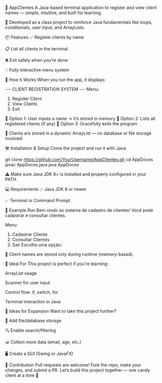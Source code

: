👤 AppClientes
A Java-based terminal application to register and view client names — simple, intuitive, and built for learning.

📘 Developed as a class project to reinforce Java fundamentals like loops, conditionals, user input, and ArrayLists.

📦 Features
✅ Register clients by name

📋 List all clients in the terminal

❌ Exit safely when you're done

💡 Fully interactive menu system

🧠 How It Works
When you run the app, it displays:


--- CLIENT REGISTRATION SYSTEM ---
Menu:
1. Register Client
2. View Clients
3. Exit
   
🔹 Option 1: User inputs a name → it’s stored in memory
🔹 Option 2: Lists all registered clients (if any)
🔹 Option 3: Gracefully exits the program

📌 Clients are stored in a dynamic ArrayList<String> — no database or file storage involved.

🛠️ Installation & Setup
Clone the project and run it with Java:

git clone https://github.com/YourUsername/AppClientes.git
cd AppDoces
javac AppDoces.java
java AppDoces

⚠️ Make sure Java JDK 8+ is installed and properly configured in your PATH.

💻 Requirements
✅ Java JDK 8 or newer

✅ Terminal or Command Prompt

🧪 Example Run
Bem vindo ao sistema de cadastro de clientes!
Você pode cadastrar e consultar clientes.

Menu:
1. Cadastrar Cliente
2. Consultar Clientes
3. Sair
Escolha uma opção:

📝 Client names are stored only during runtime (memory-based).

🌱 Ideal For
This project is perfect if you're learning:

ArrayList usage

Scanner for user input

Control flow: if, switch, for

Terminal interaction in Java

🚀 Ideas for Expansion
Want to take this project further?

💾 Add file/database storage

🔍 Enable search/filtering

📊 Collect more data (email, age, etc.)

🖥️ Create a GUI (Swing or JavaFX)

🤝 Contribution
Pull requests are welcome! Fork the repo, make your changes, and submit a PR.
Let’s build this project together — one candy client at a time 🍭
